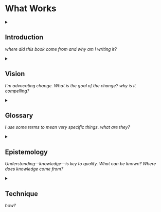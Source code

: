 # What Works

<details>
<summary>
  
## Introduction
  
_where did this book come from and why am I writing it?_

</summary>

- I aim to write software that doesn't have any bugs—that does exactly what I intend it to do.
- this book is a list of things I have tried that work
- mostly invented by other people
- some of this stuff has been known for 50+ years

### Advice about software development is contextual. Stay skeptical.

### This is all stuff that has actually worked in practice.

### This book can provide the start of a pattern language for your team.

### If it hurts, backtrack and try something else

### This is all old news

- TDD + the unix philosophy + XP + Christopher Alexander + the _Tao Te Ching_


### TL;DR: it's the Unix philosophy plus TDD (plus algebraic types, where available)

what isn't it? i.e. what have I tried that _hasn't_ worked?
- a lot of OOP: inheritance, active objects
- naive top-down procedural decomp
- pure functional programming
- just thinking harder or being smarter
- ATDD

what haven't I tried in earnest?
- logic programming

### TDD

### The Unix Philosophy

### Algebraic Types

</details>

<details>
<summary>

## Vision
  
_I'm advocating change. What is the goal of the change? why is it compelling?_

</summary>
    
### To what end? Quality.

- a quality system is/does what you expect
- "everything that helps is there, and everything that doesn't is left out" (find C.A. quote; this is a paraphrase)
- helps us feel at home, alive, present, comfortable, ourselves
  - we spend more and more of our time using computers. we need this.

### Mental Modeling

the opposite: confusion, feeling like a pinball, anxiety

### The means: Fast Feedback and transparency

When we can see more about what's going on in the system, we can mentally model its inner workings. When we can try things out and observe the result, we can learn what the system does by experimenting with it. The quicker we can do this, the quicker we reach a level of comfort where we experience quality.


### A vision of the future

- a bit disingenuous to call this a vision of the future. I've lived it.

- you come into work Monday morning. Failing test on your workstation reminds you where you left off the previous Friday. You fix the code, and within milliseconds, the test results turn blue-green indicating that all 1500 tests in your project are passing. You notice that, with your fix, there's now a redundant conditional in the code, and you remove it. The steady green of the test results confirms that this was a good idea.
- Backlog-based team standup
    - PM watched (via telemetry) some users apparently get confused by the new account-switching UX. He's going to collaborate with the team's designer for the next hour to work out a fix. He'd like one engineer to be there to give rough estimates of cost as they spitball solutions.
    - A quick conference between you and your pair- you decide that since your current feature is close to done, you will solo on the finishing touches and deploy it to the staging environment while your partner joins the PM and designer. You finish and deploy the code to staging in about 15 minutes (since deploying is just pushing to the main git branch; automation does the rest). You spend the next 45 minutes cleaning up some tech debt in a file you worked on recently.
    - Your pair returns. At this point, it's time for the weekly planning meeting. The PM describes the upcoming features and asks the engineers if they have any initial questions

When you return from the meeting, you notice the team's CI monitor is red! A quick check of the git history confirms that you were the one who pushed last, so after a quick conference with your team it is decided that you will work on fixing the build initially. By inspecting the test output, you quickly discover the problem: the CI server's timezone is set to UTC, but a test you added assumes that the system time will be in your local timezone. You fix the test so it will work reliably no matter in which timezone it's run. You commit and push your changes. The whole process takes about 5 minutes.

- next story you pick up is the one your pairing partner helped define this morning. (it's at the top of the backlog)

### Reflection on the vision

- the point is not to avoid making mistakes, but to catch them quickly (ideally, before users are affected) and reduce risk.

</details>

<details>
<summary>
  
## Glossary

_I use some terms to mean very specific things. what are they?_
  
</summary>

### Ways of Categorizing Tests

### Formal Test

### Informal Test

### Automated Test

### Manual Test

### Exploratory Testing

### Unit Test

### System Test

### Fast Test

### Slow Test

### Testing metaphors

- red
- green
- flake
- brittle
- against

### Test Doubles

- double
- dummy
- stub
- spy
- mock
- fake

### Test-Driven Development

### Algebraic Type Systems

- important differences from Java or C-style types
  - no null pointers or null object references
  - union types instead
  - can prove desirable properties of programs
  - check for exhaustive handling of different cases
- Bob Martin warns against embedding null-checking in the type system
  - The warning may be wise if your goal is to minimize changes to code
  - Forcing arguments to be present may complicate testing... but the
    existence of params that are sometimes not used may be
    a design smell! Possible solution: bottom type.

### Computational Process

### The Four Levels of Capability

- data
- computation
- machine
- effect

</details>

<details>
<summary>

## Epistemology
  
_Understanding—knowledge—is key to quality. What can be known? Where does knowledge come from?_
  
</summary>

### Inductive and Deductive reasoning

### The scientific method

### Analogy between science and TDD

### Tests as instruments

### Types are Proofs

### What types and tests can and can't do

</details>

<details>
<summary>

## Technique
  
_how?_
  
</summary>

## You are good enough; now fix your tools

## Get Feedback in 400 Milliseconds

## Types and tests serve orthogonal purposes. Use both.

- when I say "types" I mean algebraic types.

## Write tests that catch your mistakes

- quote Kent Beck

> Program testing can be quite effective for showing the presence of bugs, but is hopelessly inadequate for showing their absence.
>
> —Edsger Dijkstra

## Ensure that everyone can run the tests

## As you work, run the tests several times per minute

## Remove all obstacles to getting continuous feedback

- obstacles can be psychological or technical

## There are four testing methods that are useful in different situations

- formal vs. informal
- manual vs. automated

## There are two main types of formal automated test

- system vs. unit

## System tests can serve many purposes. Know what yours are for.

- functional
- perf
- load
- stress
- recovery
- ...

## Testability is Worth Designing For

- geepaw calls this "the driven premise"

## There are five kinds of test doubles

- dummy, stub, spy, mock, fake

## There are two schools of thought about test driven development

- london vs. detroit

## There are two approaches to writing assertions

- state-based vs. message-based

## [Design] Separate Computation from Effects

## There are three kinds of code

- computation / pure functions
  - what a Turing Machine can compute
- suspendable machines
  - a Turing machine runs until it is "done". A suspendable machine can be observed and fiddled with as it computes.
  - can change state (within the OS process)
  - no one talks about these for some reason. people talk about state machines, which are a particular kind of suspendable machine.
  - cite Parnas
  - an OS process is a suspendable machine
- procedures
  - affect process-external state

## Judge code by consilience

- does it harmonize with the user's needs and expectations?
- can the programmers who will maintain it understand how it works? Can they add features to it without adding bugs?
- does it work well with the machine?
  - e.g. memory locality in row-oriented vs. column oriented layouts, arrays vs. linked lists. Arrays (copied on write) may be faster even when immutability is to be maintained. Profile before optimizing!

## A program is a theory about how to solve a problem

## Design interfaces, refactor implementations

## Review process, not just code

## Preserve immutability by copying on write

## [Testing] Keep test suites flat

## [Design] Keep the call graph flat

## [Testing] Start with the edges

- a.k.a. thorns around the gold

## [Testing] Control your experiments

- a.k.a. set up for success

## [Testing] Distrust test coverage measurements

## [Style] Make similar things look the same so important differences stand out

- your linter may fight you

## [Refactoring] Use the Flocking Rules to refactor toward symmetry

## When to use exceptions vs. error returns

## Algebraic properties of contracts

## Shallow Hierarchies

## Representing effects as data

## [Testing] Use tests to learn about your testing tools

 - use tests to discover what you don’t know by first writing the thing you do know.

## [Types] Make Illegal States Unrepresentable

## [Types] Make Equivalent States Identical

## [Types] Parse, Don't Validate

</details>
